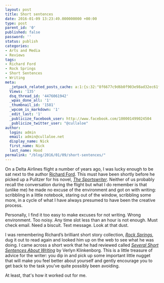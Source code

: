 ```yaml
---
layout: post
title: Short sentences
date: 2016-01-09 13:23:49.000000000 +00:00
type: post
parent_id: '0'
published: false
password: ''
status: publish
categories:
- Arts and Media
- Reviews
tags:
- Richard Ford
- Rock Springs
- Short Sentences
- Writing
meta:
  _jetpack_related_posts_cache: a:1:{s:32:"8f6677c9d6b0f903e98ad32ec61f8deb";a:2:{s:7:"expires";i:1557149613;s:7:"payload";a:3:{i:0;a:1:{s:2:"id";i:854;}i:1;a:1:{s:2:"id";i:1096;}i:2;a:1:{s:2:"id";i:612;}}}}
  Views: '135'
  dsq_thread_id: '4476061942'
  _wpas_done_all: '1'
  _thumbnail_id: '1581'
  _wpcom_is_markdown: '1'
  _edit_last: '1'
  _publicize_facebook_user: http://www.facebook.com/100001499024504
  _publicize_twitter_user: "@cullaloe"
author:
  login: admin
  email: admin@cullaloe.net
  display_name: Nick
  first_name: Nick
  last_name: Hood
permalink: "/blog/2016/01/09/short-sentences/"
---
```

<p>On a Delta Airlines flight a number of years ago, I was lucky enough to be sat next to the author <a href=" https://en.wikipedia.org/wiki/Richard_Ford">Richard Ford</a>. This must have been shortly before he picked up a Pulitzer for his novel, <em><a href=" http://www.amazon.co.uk/gp/product/0747585172/ref=as_li_tl?ie=UTF8&amp;camp=1634&amp;creative=19450&amp;creativeASIN=0747585172&amp;linkCode=as2&amp;tag=teachingistoe-21">The Sportswriter</a></em>. Neither of us probably recall the conversation during the flight but what I do remember is that (unlike me) he made no excuse of the environment and got on with writing: scribbling in a little notebook, staring out of the window, scribbling some more, in a cycle of what I have always presumed to have been the creative process.</p>
<p>Personally, I find it too easy to make excuses for not writing. Wrong environment. Too noisy. Any time slot less than an hour is not enough. Must check email. Need a biscuit. Text message. Look at that dust.</p>
<p>I was remembering Richard’s brilliant short story collection, <em><a href=" http://www.amazon.co.uk/gp/product/0747585253/ref=as_li_tl?ie=UTF8&amp;camp=1634&amp;creative=19450&amp;creativeASIN=0747585253&amp;linkCode=as2&amp;tag=teachingistoe-21">Rock Springs</a></em>, dug it out to read again and looked him up on the web to see what he was doing. I came across a short work that he had reviewed called <em><a href=" http://www.amazon.co.uk/gp/product/0307279413/ref=as_li_tl?ie=UTF8&amp;camp=1634&amp;creative=19450&amp;creativeASIN=0307279413&amp;linkCode=as2&amp;tag=teachingistoe-21">Several Short Sentences About Writing</a></em> by Verlyn Klinkenborg. This is a little treasure of advice for the writer: you dip in and pick up some important little nugget that will make you feel better about yourself and gently encourage you to get back to the task you’ve quite possibly been avoiding.</p>
<p>At least, that's how it worked out for me.</p>
